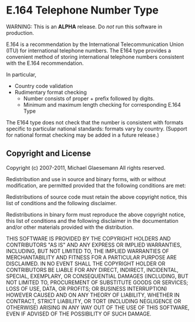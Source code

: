 E.164 Telephone Number Type
===========================

WARNING: This is an **ALPHA** release. Do *not* run this software in production.

E.164 is a recommendation by the International Telecommunication Union (ITU) for
international telephone numbers. The E164 type provides a convenient method of
storing international telephone numbers consistent with the E.164 recommendation.

In particular,

* Country code validation
* Rudimentary format checking
	* Number consists of proper + prefix followed by digits.
	* Minimum and maximum length checking for corresponding E.164 Type

The E164 type does not check that the number is consistent with formats specific
to particular national standards: formats vary by country. (Support for national
format checking may be added in a future release.)

## Copyright and License
Copyright (c) 2007-2011, Michael Glaesemann
All rights reserved.

Redistribution and use in source and binary forms, with or without modification, are permitted provided that the following conditions are met:

Redistributions of source code must retain the above copyright notice, this list of conditions and the following disclaimer.

Redistributions in binary form must reproduce the above copyright notice, this list of conditions and the following disclaimer in the documentation and/or other materials provided with the distribution.

THIS SOFTWARE IS PROVIDED BY THE COPYRIGHT HOLDERS AND CONTRIBUTORS "AS IS" AND ANY EXPRESS OR IMPLIED WARRANTIES, INCLUDING, BUT NOT LIMITED TO, THE IMPLIED WARRANTIES OF MERCHANTABILITY AND FITNESS FOR A PARTICULAR PURPOSE ARE DISCLAIMED. IN NO EVENT SHALL THE COPYRIGHT HOLDER OR CONTRIBUTORS BE LIABLE FOR ANY DIRECT, INDIRECT, INCIDENTAL, SPECIAL, EXEMPLARY, OR CONSEQUENTIAL DAMAGES (INCLUDING, BUT NOT LIMITED TO, PROCUREMENT OF SUBSTITUTE GOODS OR SERVICES; LOSS OF USE, DATA, OR PROFITS; OR BUSINESS INTERRUPTION) HOWEVER CAUSED AND ON ANY THEORY OF LIABILITY, WHETHER IN CONTRACT, STRICT LIABILITY, OR TORT (INCLUDING NEGLIGENCE OR OTHERWISE) ARISING IN ANY WAY OUT OF THE USE OF THIS SOFTWARE, EVEN IF ADVISED OF THE POSSIBILITY OF SUCH DAMAGE.
